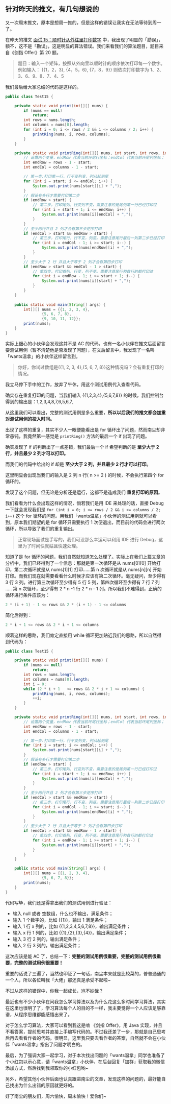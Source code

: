 ## 针对昨天的推文，有几句想说的

又一次周末推文，原本是想周一推的，但是这样的错误让我实在无法等待到周一了。

在昨天的推文 [面试 15：顺时针从外往里打印数字](https://mp.weixin.qq.com/s/nzUTmCuIaSgtpag5S1RQ3w)  中，我出现了明显的「勘误」，额不，这不是「勘误」，这是明显的算法错误。我们来看我们的算法题目，题目来自《剑指 Offer》第 20 题。

> 题目：输入一个矩阵，按照从外向里以顺时针的顺序依次打印每一个数字。例如输入：
> {{1，2，3},
>  {4，5，6},
>  {7，8，9}}
> 则依次打印数字为 1、2、3、6、9、8、7、4、5

我们最后给大家总结的代码是这样的。

```java
public class Test15 {

    private static void print(int[][] nums) {
        if (nums == null)
            return;
        int rows = nums.length;
        int columns = nums[0].length;
        for (int i = 0; i <= rows / 2 && i <= columns / 2; i++) {
            printRing(nums, i, rows, columns);
        }
    }

    private static void printRing(int[][] nums, int start, int rows, int columns) {
        // 设置两个变量，endRow 代表当前环尾行坐标；endCol 代表当前环尾列坐标；
        int endRow = rows - 1 - start;
        int endCol = columns - 1 - start;

        // 第一步:打印第一行，行不变列变，列从起到尾
        for (int i = start; i <= endCol; i++) {
            System.out.print(nums[start][i] + ",");
        }
        // 假设有多行才需要打印第二步
        if (endRow > start) {
            // 第二步，打印尾列，行变列不变，需要注意的是尾列第一行已经打印过
            for (int i = start + 1; i <= endRow; i++) {
                System.out.print(nums[i][endCol] + ",");
            }
        }
        // 至少两行并且 2 列才会有第三步逆序打印
        if (endCol > start && endRow > start) {
            // 第三步，打印尾行，行不变，列变。需要注意尾行最后一列第二步已经打印
            for (int i = endCol - 1; i >= start; i--) {
                System.out.print(nums[endRow][i] + ",");
            }
        }
        // 至少大于 2 行 并且大于等于 2 列才会有第四步打印
        if (endRow > start && endCol - 1 > start) {
            // 第四步，打印首列，行变，列不变。需要注意尾行和首行的都打印过
            for (int i = endRow - 1; i >= start + 1; i--) {
                System.out.print(nums[i][start] + ",");
            }
        }
    }
  
    public static void main(String[] args) {
        int[][] nums = {{1, 2, 3, 4},
                {5, 6, 7, 8},
                {9, 10, 11, 12}};
        print(nums);
    }
}
```

实际上细心的小伙伴会发现这并不是 AC 的代码，也有一名小伙伴在推文后面留言要测试用例（暂不清楚他是否发现了问题），在文后留言中，我发现了一名叫「wants温拿」的小伙伴这样留言到。

> 你好，你试过数组是{{1, 2, 3, 4},{5, 6, 7, 8}}这种情况吗？会有重复打印的情况。

我立马停下手中的工作，放弃了午休，用这个测试用例代入查看代码。

确实存在重复打印的问题，当我们输入 {{1,2,3,4},{5,6,7,8}} 的时候，我们控制台得到的输出是：1,2,3,4,8,7,6,5,6,7,

从这里我们可以看出，完整的测试用例是多么重要，**所以以后我们的推文都会加重对测试用例的投入时间。**

出现了这样的重复，其实不少人一眼便能看出是 for 循环出了问题，然而南尘却非常愚钝，我竟然第一感觉是 `printRing()` 方法的最后一个 if 出现了问题。

确实发现了 if 的判断出了一点差错，我们最后一个 if 希望判断的是 **至少大于 2 行，并且最少 2 列才可以打印。**

而我们的代码中给出的 if 却是 **至少大于 2 列，并且最少 2 行才可以打印。**

这里明显会出现当我们的输入是 2 列 n 行( n >= 2 ) 的时候，不会执行第四个 for 循环的。

发现了这个问题，但无论是分析还是运行，这都不是造成我们 **重复打印的原因**。

我们看看为什么会出现这样的情况，倘若我们是用 IDE 来处理的话，直接 Debug 一下就会发现我们是 `for (int i = 0; i <= rows / 2 && i <= columns / 2; i++)` 这个 for 循环的问题。用我们「wants温拿」小伙伴的测试用例就可以看到，原本我们期望的是 for 循环只需要执行 1 次便退出，而目前的代码会进行两次循环，所以导致了我们的重复输出。

> 正常现场面试是手写的，我们可没那么幸运可以利用 IDE 进行 Debug，这里为了时间快就姑且快速处理。

知道了是 for 循环的问题，我们自然就知道怎么处理了。实际上在我们上篇文章的分析中，我们已经得到了一个信息：那就是第一次循环是从 nums\[0][0] 开始打印，第二次循环就是从 nums\[1][1] 打印……第 n 次循环就是从 nums\[n][n] 开始打印。而我们现在就需要看看什么时候才应该有第二次循环。毫无疑问，至少得有 3 行 3 列。进行第三次循环至少得有 5 行 5 列，第四次循环至少得有 7 行 7 列 ..... 第 n 次循环，至少得有 2 * n -1 行 2 * n - 1 列。所以我们不难得到，正确的循环进行条件应该为：

```java
2 * (i + 1) - 1 <= rows && 2 * (i + 1) - 1 <= columns
```

简化后得到：

```java
2 * i + 1 <= rows && 2 * i + 1 <= columns
```

顺着这样的思路，我们肯定直接用 while 循环更加贴近我们的思路，所以自然得到代码为：

```java
public class Test15 {

    private static void print(int[][] nums) {
        if (nums == null)
            return;
        int rows = nums.length;
        int columns = nums[0].length;
        int i = 0;
        while (2 * i + 1   <= rows && 2 * i + 1 <= columns) {
            printRing(nums, i, rows, columns);
            ++i;
        }
    }

    private static void printRing(int[][] nums, int start, int rows, int columns) {
        // 设置两个变量，endRow 代表当前环尾行坐标；endCol 代表当前环尾列坐标；
        int endRow = rows - 1 - start;
        int endCol = columns - 1 - start;

        // 第一步:打印第一行，行不变列变，列从起到尾
        for (int i = start; i <= endCol; i++) {
            System.out.print(nums[start][i] + ",");
        }
        // 假设有多行才需要打印第二步
        if (endRow > start) {
            // 第二步，打印尾列，行变列不变，需要注意的是尾列第一行已经打印过
            for (int i = start + 1; i <= endRow; i++) {
                System.out.print(nums[i][endCol] + ",");
            }
        }
        // 至少两行并且 2 列才会有第三步逆序打印
        if (endCol > start && endRow > start) {
            // 第三步，打印尾行，行不变，列变。需要注意尾行最后一列第二步已经打印
            for (int i = endCol - 1; i >= start; i--) {
                System.out.print(nums[endRow][i] + ",");
            }
        }
        // 至少大于 2 行 并且大于等于 2 列才会有第四步打印
        if (endCol > start && endRow - 1 > start) {
            // 第四步，打印首列，行变，列不变。需要注意尾行和首行的都打印过
            for (int i = endRow - 1; i >= start + 1; i--) {
                System.out.print(nums[i][start] + ",");
            }
        }
    }

    public static void main(String[] args) {
        int[][] nums = {{1, 2, 3, 4},
                {5, 6, 7, 8}};
        print(nums);
    }
}
```

代码写毕，我们还是得拿出我们的测试用例进行验证：

- 输入 null 或者 空数组，什么也不输出，满足条件；
- 输入 1 个数字的，比如 {{1}}，输出 1 满足条件；
- 输入 1 行 x 列的，比如 {{1,2,3,4,5,6,7,8}}，输出满足条件；
- 输入 x 行 1 列的，比如 {{1},{2},{3},{4}}，输出满足条件；
- 输入 3 行 2 列的，输出满足条件；
- 输入 2 行 3 列的，输出满足条件；

这次应该是能 AC 了，总结一下：**完整的测试用例很重要，完整的测试用例很重要，完整的测试用例很重要！**

重要的话说了三遍了，当然也印证了一句话，南尘本来就是比较菜的，普普通通的一个人，所以各位叫我「大佬」那还真是承受不起啦~

不过从这样的错误中，你我一起成长，岂不妙哉？

最近也有不少小伙伴在问我怎么学习算法以及为什么花这么多时间学习算法，其实在这里也很明了了，学习算法每个人的目的不一样，我主要觉得一个人应该足够靠谱，从程序思维都能感悟出来了。

对于怎么学习算法，大家可以看到我这是啃 《剑指 Offer》，用 Java 实现，并且不看答案，提前思考并直接上手编写代码的。不过我还差了一步，那就是自己思考后再去看看作者的代码。很明显，这里我只要去看作者的答案，自然就不会在小伙伴「wants温拿」指出了问题才明白的。

最后，为了强调大家一起学习，对于本次找出问题的「wants温拿」同学也准备了个小红包以示心意，请「wants温拿」小伙伴，在后台回复「加群」获取我的微信添加方式，然后找到我领取你的小红包哟~

另外，希望其他小伙伴后面也认真跟进南尘的文章，发现这样的问题的，最好能自己找出为什么出错的原因就更好的。

好了南尘的朋友们，周六愉快，周末愉快！爱你们~